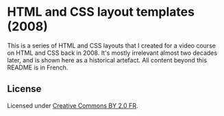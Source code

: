 # HTML and CSS layout templates (2008)

This is a series of HTML and CSS layouts that I created for a video course on HTML and CSS back in 2008. It's mostly irrelevant almost two decades later, and is shown here as a historical artefact. All content beyond this README is in French.

## License

Licensed under [Creative Commons BY 2.0 FR](https://creativecommons.org/licenses/by/2.0/fr/).
